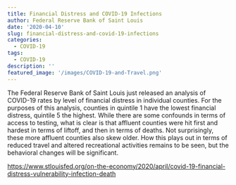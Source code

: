 ```yaml
---
title: Financial Distress and COVID-19 Infections
author: Federal Reserve Bank of Saint Louis
date: '2020-04-10'
slug: financial-distress-and-covid-19-infections
categories: 
  - COVID-19
tags: 
  - COVID-19
description: ''
featured_image: '/images/COVID-19-and-Travel.png'
---
```

The Federal Reserve Bank of Saint Louis just released an analysis of COVID-19 rates by level of financial distress in individual counties.  For the purposes of this analysis, counties in quintile 1 have the lowest financial distress, quintile 5 the highest.  While there are some confounds in terms of access to testing, what is clear is that affluent counties were hit first and hardest in terms of liftoff, and then in terms of deaths.  Not surprisingly, these more affluent counties also skew older.  How this plays out in terms of reduced travel and altered recreational activities remains to be seen, but the behavioral changes will be significant.

https://www.stlouisfed.org/on-the-economy/2020/april/covid-19-financial-distress-vulnerability-infection-death
